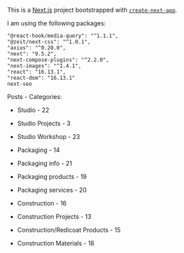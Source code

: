 This is a [Next.js](https://nextjs.org/) project bootstrapped with [`create-next-app`](https://github.com/vercel/next.js/tree/canary/packages/create-next-app).



I am using the following packages:

    "@react-hook/media-query": "^1.1.1",
    "@zeit/next-css": "^1.0.1",
    "axios": "^0.20.0",
    "next": "9.5.2",
    "next-compose-plugins": "^2.2.0",
    "next-images": "^1.4.1",
    "react": "16.13.1",
    "react-dom": "16.13.1"
    next-seo




Posts - Categories:

- Studio - 22
- Studio Projects - 3
- Studio Workshop - 23

- Packaging - 14
- Packaging info - 21
- Packaging products - 19
- Packaging services - 20

- Construction - 16
- Construction Projects - 13
- Construction/Redicoat Products - 15
- Construction Materials - 18





